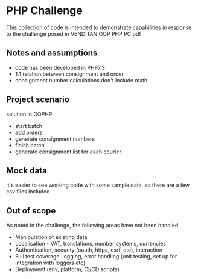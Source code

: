 # PHP Challenge

This collection of code is intended to demonstrate capabilities in response to the challenge posed in VENDITAN OOP PHP PC.pdf

## Notes and assumptions

* code has been developed in PHP7.3
* 1:1 relation between consignment and order
* consignment number calculations don't include math

## Project scenario 

solution in OOPHP 

* start batch
* add orders
* generate consignment numbers
* finish batch
* generate consignment list for each courier

## Mock data

it's easier to see working code with some sample data, so there are a few csv files included

## Out of scope

As noted in the challenge, the following areas have not been handled

* Manipulation of existing data
* Localisation - VAT, translations, number systems, currencies
* Authentication, security (oauth, https, csrf, etc), interaction
* Full test coverage, logging, error handling (unit testing, set up for integration with loggers etc)
* Deployment (env, platform, CI/CD scripts)
